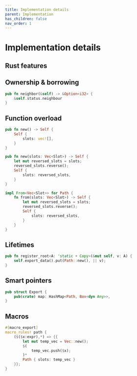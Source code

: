 ```yaml
---
title: Implementation details
parent: Implementation
has_children: false
nav_order: 1
---
```


# Implementation details

## Rust features

## Ownership & borrowing

```rust
pub fn neighbor(&self) -> &Option<i32> {
    &self.status.neighbour
}
```

## Function overload

```rust
pub fn new() -> Self {
    Self {
        slots: vec![],
    }
}

pub fn new(slots: Vec<Slot>) -> Self {
    let mut reversed_slots = slots;
    reversed_slots.reverse();
    Self {
        slots: reversed_slots,
    }
}
```

```rust
impl From<Vec<Slot>> for Path {
    fn from(slots: Vec<Slot>) -> Self {
        let mut reversed_slots = slots;
        reversed_slots.reverse();
        Self {
            slots: reversed_slots,
        }
    }
}

```

## Lifetimes

```rust
pub fn register_root<A: 'static + Copy>(&mut self, v: A) {
    self.export_data().put(Path::new(), || v);
}
```

## Smart pointers

```rust
pub struct Export {
    pub(crate) map: HashMap<Path, Box<dyn Any>>,
}
```

## Macros

```rust
#[macro_export]
macro_rules! path {
    ($($x:expr),*) => {{
        let mut temp_vec = Vec::new();
        $(
            temp_vec.push($x);
        )*
        Path { slots: temp_vec }
    }};
}
```
